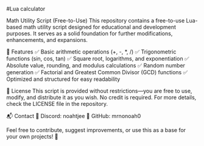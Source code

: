 #Lua calculator

Math Utility Script (Free-to-Use)
This repository contains a free-to-use Lua-based math utility script designed for educational and development purposes. It serves as a solid foundation for further modifications, enhancements, and expansions.

🔹 Features
✅ Basic arithmetic operations (+, -, *, /)
✅ Trigonometric functions (sin, cos, tan)
✅ Square root, logarithms, and exponentiation
✅ Absolute value, rounding, and modulus calculations
✅ Random number generation
✅ Factorial and Greatest Common Divisor (GCD) functions
✅ Optimized and structured for easy readability

📜 License
This script is provided without restrictions—you are free to use, modify, and distribute it as you wish. No credit is required. For more details, check the LICENSE file in the repository.

📬 Contact
💬 Discord: noahtjee
🐙 GitHub: mrnonoah0

Feel free to contribute, suggest improvements, or use this as a base for your own projects! 🚀

